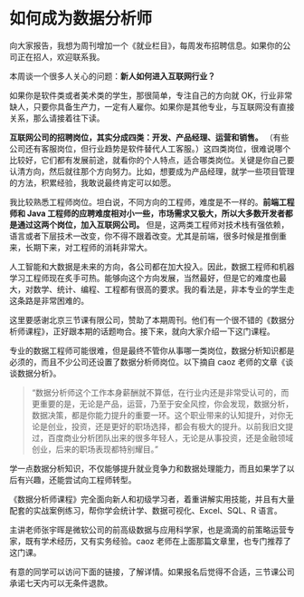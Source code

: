 # 如何成为数据分析师

向大家报告，我想为周刊增加一个《就业栏目》，每周发布招聘信息。如果你的公司正在招人，欢迎联系我。

本周谈一个很多人关心的问题：**新人如何进入互联网行业？**

如果你是软件类或者美术类的学生，那很简单，专注自己的方向就 OK，行业非常缺人，只要你具备生产力，一定有人雇你。如果你是其他专业，与互联网没有直接关系，那么请接着往下读。

**互联网公司的招聘岗位，其实分成四类：开发、产品经理、运营和销售。** （有些公司还有客服岗位，但行业趋势是软件替代人工客服。）这四类岗位，很难说哪个比较好，它们都有发展前途，就看你的个人特点，适合哪类岗位。关键是你自己要认清方向，然后就往那个方向努力。比如，想要成为产品经理，就学一些项目管理的方法，积累经验，我敢说最终肯定可以如愿。

我比较熟悉工程师岗位。坦白说，不同方向的工程师，难度是不一样的。**前端工程师和 Java 工程师的应聘难度相对小一些，市场需求又极大，所以大多数开发者都是通过这两个岗位，加入互联网公司。** 但是，这两类工程师对技术栈有强依赖，语言或者下层技术一改变，你不得不跟着改变。尤其是前端，很多时候是推倒重来，长期下来，对工程师的消耗非常大。

人工智能和大数据是未来的方向，各公司都在加大投入。因此，数据工程师和机器学习工程师现在炙手可热。能够向这个方向发展，当然最好，但是它的难度也最大，对数学、统计、编程、工程都有很高的要求。我的看法是，非本专业的学生走这条路是非常困难的。

这里要感谢北京三节课有限公司，赞助了本期周刊。他们有一个很不错的《数据分析师课程》，正好跟本期的话题吻合。接下来，就向大家介绍一下这门课程。

专业的数据工程师可能很难，但是最终不管你从事哪一类岗位，数据分析知识都是必须的，而且不少公司还设置了数据分析师岗位。以下摘自 caoz 老师的文章《谈谈数据分析》。

> “数据分析师这个工作本身薪酬就不算低，在行业内还是非常受认可的，而更重要的是，无论是产品，运营，乃至于安全风控，你会发现，数据分析，数据决策，都是你能力提升的重要一环。这个职业带来的认知提升，对你无论是创业，投资，还是更好的职场选择，都会有极大的提升。以前我旧文提过，百度商业分析团队出来的很多年轻人，无论是从事投资，还是金融领域创业，后来的职场表现都特别耀目。”

学一点数据分析知识，不仅能够提升就业竞争力和数据处理能力，而且如果学了以后有兴趣，还能尝试向工程师转型。

《数据分析师课程》完全面向新人和初级学习者，着重讲解实用技能，并且有大量配套的实战案例练习，帮你学会统计学、数据可视化、Excel、SQL、R 语言。

主讲老师张宇晖是微软公司的前高级数据与应用科学家，也是滴滴的前策略运营专家，既有学术经历，又有实务经验。caoz 老师在上面那篇文章里，也专门推荐了这门课。

有意的同学可以访问下面的链接，了解详情。如果报名后觉得不合适，三节课公司承诺七天内可以无条件退款。


